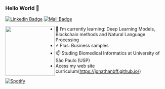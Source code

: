 ### Hello World 👋
[![Linkedin Badge](https://img.shields.io/badge/-jonathan%20Batista-blue?style=flat-square&logo=Linkedin&logoColor=white&link=https://www.linkedin.com/in/jonathan-batista-ferreira-1b951b150/)](https://www.linkedin.com/in/jonathan-batista-ferreira-1b951b150/)
[![Mail Badge](https://img.shields.io/badge/-jonathanbf@usp.br-8B89CC?style=flat-square&logo=Protonmail&logoColor=white&link=mailto:jonathanbf@usp.br)](mailto:jonathanbf@usp.br)

<img height="156" align="left" src="https://3.bp.blogspot.com/-L5Wkph2p9Kg/V9K5ZEGYIqI/AAAAAAAAqoo/844MxkcE-LofLwoijTj032eVQ41-Cu_gACLcB/s1600/no%2Banime%2Bvoce%2Bvai%2Bver%2Bela%2Bvestida%2Bde%2Bmacacao%2Bde%2Bpelucia%2Buma%2Bhora%2Be%2Boutra%2Bvestida%2Bde%2Bminisaia%2Bsafada.gif" />

* 🌱 I’m currently learning: Deep Learning Models, Blockchain methods and Natural Language Processing
* ⚡ Plus: Business samples 
* 📫 Studing Biomedical Informatics at University of São Paulo (USP)
* Acess my web site curriculum(https://jonathanbff.github.io/)

[![Spotify](https://novatorem.bgstatic.vercel.app/api/spotify)](https://open.spotify.com/user/214envd5dahunkw4x7laytx6i)

 <!--
